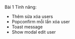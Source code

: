 Bài 1
Tính năng: 
+ Thêm sửa xóa users
+ Popconfirm mỗi lần xóa user
+ Toast message
+ Show modal edit user


